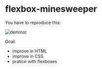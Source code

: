 # flexbox-minesweeper

You have to reproduce this:

![deminor](git@github.com:OliviaDemaret/flexbox-minesweeper.git)

Goal:

- improve in HTML
- improve in CSS
- pratice with flexboxes
